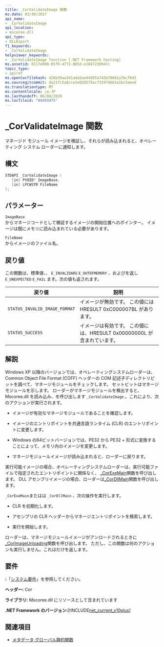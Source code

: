 ```yaml
---
title: _CorValidateImage 関数
ms.date: 03/30/2017
api_name:
- _CorValidateImage
api_location:
- mscoree.dll
api_type:
- DLLExport
f1_keywords:
- _CorValidateImage
helpviewer_keywords:
- _CorValidateImage function [.NET Framework hosting]
ms.assetid: 0117e080-05f9-4772-885d-e1847230947c
topic_type:
- apiref
ms.openlocfilehash: 426b39aa3d1ada5ae44565a742b70681a7bcf6d3
ms.sourcegitcommit: da21fc5a8cce1e028575acf31974681a1bc5aeed
ms.translationtype: MT
ms.contentlocale: ja-JP
ms.lasthandoff: 06/08/2020
ms.locfileid: "84493475"
---
```

# <a name="_corvalidateimage-function"></a>_CorValidateImage 関数
マネージド モジュール イメージを検証し、それらが読み込まれると、オペレーティング システム ローダーに通知します。  
  
## <a name="syntax"></a>構文  
  
```cpp  
STDAPI _CorValidateImage (
   [in] PVOID* ImageBase,  
   [in] LPCWSTR FileName  
);  
```  
  
## <a name="parameters"></a>パラメーター  
 `ImageBase`  
 からマネージコードとして検証するイメージの開始位置へのポインター。 イメージは既にメモリに読み込まれている必要があります。  
  
 `FileName`  
 からイメージのファイル名。  
  
## <a name="return-value"></a>戻り値  
 この関数は、標準値、、 `E_INVALIDARG` `E_OUTOFMEMORY` 、およびを返し `E_UNEXPECTED` `E_FAIL` ます。次の値も返されます。  
  
|戻り値|説明|  
|------------------|-----------------|  
|`STATUS_INVALID_IMAGE_FORMAT`|イメージが無効です。 この値には HRESULT 0xC000007BL があります。|  
|`STATUS_SUCCESS`|イメージは有効です。 この値には、HRESULT 0x00000000L が含まれています。|  
  
## <a name="remarks"></a>解説  
 Windows XP 以降のバージョンでは、オペレーティングシステムローダーは、Common Object File Format (COFF) ヘッダーの COM 記述子ディレクトリビットを調べて、マネージモジュールをチェックします。 セットビットはマネージモジュールを示します。 ローダーがマネージモジュールを検出すると、Mscoree.dll を読み込み、を呼び出します `_CorValidateImage` 。これにより、次のアクションが実行されます。  
  
- イメージが有効なマネージモジュールであることを確認します。  
  
- イメージのエントリポイントを共通言語ランタイム (CLR) のエントリポイントに変更します。  
  
- Windows の64ビットバージョンでは、PE32 から PE32 + 形式に変換することによって、メモリ内のイメージを変更します。  
  
- マネージモジュールイメージが読み込まれると、ローダーに戻ります。  
  
 実行可能イメージの場合、オペレーティングシステムローダーは、実行可能ファイルで指定されたエントリポイントに関係なく、 [_CorExeMain](corexemain-function.md)関数を呼び出します。 DLL アセンブリイメージの場合、ローダーは[_CorDllMain](cordllmain-function.md)関数を呼び出します。  
  
 `_CorExeMain`またはは `_CorDllMain` 、次の操作を実行します。  
  
- CLR を初期化します。  
  
- アセンブリの CLR ヘッダーからマネージエントリポイントを検索します。  
  
- 実行を開始します。  
  
 ローダーは、マネージモジュールイメージがアンロードされるときに[_CorImageUnloading](corimageunloading-function.md)関数を呼び出します。 ただし、この関数は何のアクションも実行しません。これはだけを返します。  
  
## <a name="requirements"></a>要件  
 **:**「[システム要件](../../get-started/system-requirements.md)」を参照してください。  
  
 **ヘッダー:** Cor  
  
 **ライブラリ:** Mscoree.dll にリソースとして含まれています  
  
 **.NET Framework のバージョン:**[!INCLUDE[net_current_v10plus](../../../../includes/net-current-v10plus-md.md)]  
  
## <a name="see-also"></a>関連項目

- [メタデータ グローバル静的関数](../metadata/metadata-global-static-functions.md)
